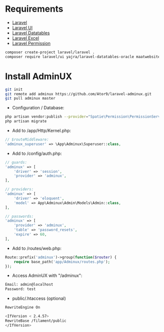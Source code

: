 # Requirements
- <a href="https://github.com/laravel/laravel">Laravel</a>
- <a href="https://github.com/laravel/ui">Laravel UI</a>
- <a href="https://github.com/yajra/laravel-datatables">Laravel Datatables</a>
- <a href="https://github.com/Maatwebsite/Laravel-Excel">Laravel Excel</a>
- <a href="https://github.com/spatie/laravel-permission">Laravel Permission</a>
```sh
composer create-project laravel/laravel .
composer require laravel/ui yajra/laravel-datatables-oracle maatwebsite/excel spatie/laravel-permission
```

# Install AdminUX
```sh
git init
git remote add adminux https://github.com/Ator9/laravel-adminux.git
git pull adminux master
```
- Configuration / Database:
```sh
php artisan vendor:publish --provider="Spatie\Permission\PermissionServiceProvider"
php artisan migrate
```
- Add to /app/Http/Kernel.php:
```php
// $routeMiddleware:
'adminux_superuser' => \App\Adminux\Superuser::class,
```
- Add to /config/auth.php:
```php
// guards:
'adminux' => [
    'driver' => 'session',
    'provider' => 'adminux',
],

// providers:
'adminux' => [
    'driver' => 'eloquent',
    'model' => App\Adminux\Admin\Models\Admin::class,
],

// passwords:
'adminux' => [
    'provider' => 'adminux',
    'table' => 'password_resets',
    'expire' => 60,
],
```
- Add to /routes/web.php:
```php
Route::prefix('adminux')->group(function($router) {
    require base_path('app/Adminux/routes.php');
});
```
- Access AdminUX with "/adminux":
```sh
Email: admin@localhost
Password: test
```
- public/.htaccess (optional)
```sh
RewriteEngine On

<IfVersion < 2.4.57>
RewriteBase /filament/public
</IfVersion>
```
